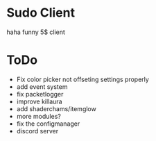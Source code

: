 # Sudo Client
haha funny 5$ client

# ToDo
* Fix color picker not offseting settings properly
* add event system
* fix packetlogger
* improve killaura
* add shaderchams/itemglow
* more modules?
* fix the configmanager
* discord server
